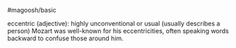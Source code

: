#magoosh/basic

eccentric (adjective): highly unconventional or usual (usually describes a person) 
Mozart was well-known for his eccentricities, often speaking words backward to confuse those around 
him. 
